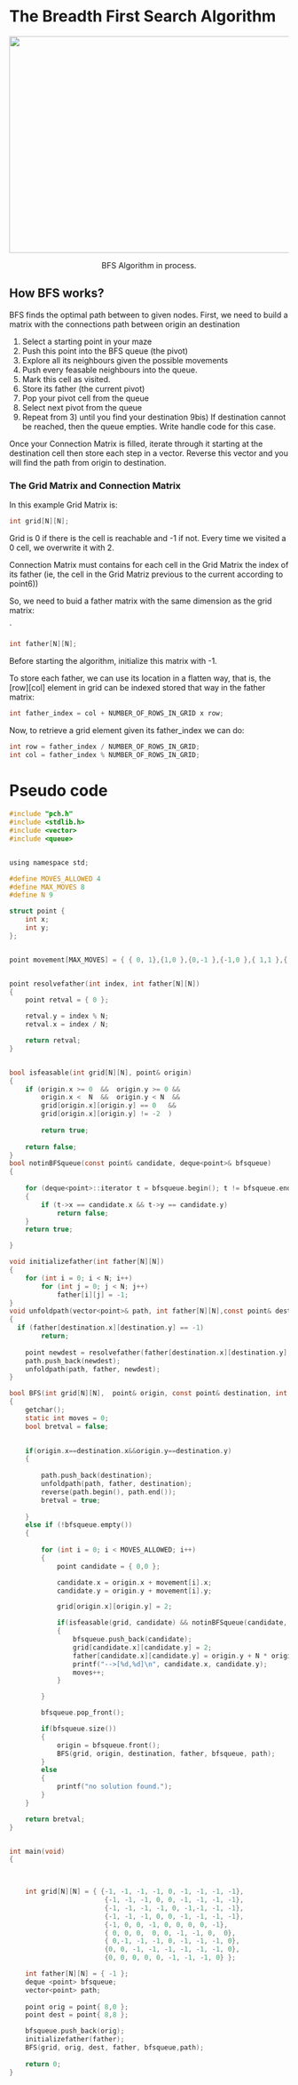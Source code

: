 # The Breadth First Search Algorithm
<p align="center">
  <img width="520" height="390"  src="https://github.com/javierdejuan/backtracking-Tutorial/blob/master/Breadth%20First%20Search/img/BFS.gif">
</p>
<p align="center">
BFS Algorithm in process.
</p>

## How BFS works?

BFS finds the optimal path between to given nodes. First, we need to build a matrix with the connections path between origin an destination

1) Select a starting point in your maze
2) Push this point into the BFS queue (the pivot)
3) Explore all its neighbours given the possible movements
4) Push every feasable neighbours into the queue.
5) Mark this cell as visited.
6) Store its father (the current pivot)
7) Pop your pivot cell from the queue
8) Select next pivot from the queue
9) Repeat from 3) until you find your destination
9bis) If destination cannot be reached, then the queue empties. Write handle code for this case.

Once your Connection Matrix is filled, iterate through it starting at the destination cell then store each step in a vector. 
Reverse this vector and you will find the path from origin to destination. 

### The Grid Matrix and Connection Matrix

In this example Grid Matrix is:

```C 
int grid[N][N];
```
Grid is 0 if there is the cell is reachable and -1 if not. Every time we visited a 0 cell, we overwrite it with 2.

Connection Matrix  must contains for each cell in the Grid Matrix the index of its father (ie, the cell in the Grid Matriz previous to the current according to point6))

So, we need to buid a father matrix with the same dimension as the grid matrix:

`
```C 
int father[N][N];
```
Before starting the algorithm, initialize this matrix with -1. 

To store each father, we can use its location in a flatten way, that is, the [row][col] element in grid can be indexed stored that way in the father matrix:


```C 
int father_index = col + NUMBER_OF_ROWS_IN_GRID x row;
```
Now, to retrieve a grid element given its father_index we can do:


```C i
int row = father_index / NUMBER_OF_ROWS_IN_GRID;
int col = father_index % NUMBER_OF_ROWS_IN_GRID;
```

# Pseudo code

```C 
#include "pch.h"
#include <stdlib.h>
#include <vector>
#include <queue>


using namespace std;

#define MOVES_ALLOWED 4
#define MAX_MOVES 8
#define N 9

struct point {
	int x;
	int y;
};


point movement[MAX_MOVES] = { { 0, 1},{1,0 },{0,-1 },{-1,0 },{ 1,1 },{ -1,1 },{ -1,-1 },{ 1,-1 }};


point resolvefather(int index, int father[N][N])
{
	point retval = { 0 };

	retval.y = index % N;
	retval.x = index / N;

	return retval;
}


bool isfeasable(int grid[N][N], point& origin)
{
	if (origin.x >= 0  &&  origin.y >= 0 &&
		origin.x <  N  &&  origin.y < N  &&
		grid[origin.x][origin.y] == 0   &&
		grid[origin.x][origin.y] != -2  )
		
		return true;
	
	return false;
}
bool notinBFSqueue(const point& candidate, deque<point>& bfsqueue)
{
	
	for (deque<point>::iterator t = bfsqueue.begin(); t != bfsqueue.end(); ++t)
	{
		if (t->x == candidate.x && t->y == candidate.y)
			return false;
	}
	return true;

}

void initializefather(int father[N][N])
{
	for (int i = 0; i < N; i++)
		for (int j = 0; j < N; j++)
			father[i][j] = -1;
}
void unfoldpath(vector<point>& path, int father[N][N],const point& destination)
{
  if (father[destination.x][destination.y] == -1)
		return;
	
	point newdest = resolvefather(father[destination.x][destination.y], father);
	path.push_back(newdest);
	unfoldpath(path, father, newdest);
}

bool BFS(int grid[N][N],  point& origin, const point& destination, int father[N][N],deque<point>& bfsqueue,vector<point>& path)
{
	getchar();
	static int moves = 0;
	bool bretval = false;
	

	if(origin.x==destination.x&&origin.y==destination.y)
	{
		
		path.push_back(destination);
		unfoldpath(path, father, destination);
		reverse(path.begin(), path.end());
		bretval = true;
		
	}
	else if (!bfsqueue.empty())
	{
		
		for (int i = 0; i < MOVES_ALLOWED; i++)
		{
			point candidate = { 0,0 };

			candidate.x = origin.x + movement[i].x;
			candidate.y = origin.y + movement[i].y;

			grid[origin.x][origin.y] = 2;

			if(isfeasable(grid, candidate) && notinBFSqueue(candidate, bfsqueue))
			{
				bfsqueue.push_back(candidate);
				grid[candidate.x][candidate.y] = 2;
				father[candidate.x][candidate.y] = origin.y + N * origin.x;	
				printf("-->[%d,%d]\n", candidate.x, candidate.y);
				moves++;
			}

		}

		bfsqueue.pop_front();

		if(bfsqueue.size())
		{
			origin = bfsqueue.front();
			BFS(grid, origin, destination, father, bfsqueue, path);
		}
		else
		{
			printf("no solution found.");
		}
	}

	return bretval;
}


int main(void)
{
	


	int grid[N][N] = { {-1, -1, -1, -1, 0, -1, -1, -1, -1},
						{-1, -1, -1, 0, 0, -1, -1, -1, -1},
						{-1, -1, -1, -1, 0, -1,-1, -1, -1},
						{-1, -1, -1, 0, 0, -1, -1, -1, -1},
						{-1, 0, 0, -1, 0, 0, 0, 0, -1},
						{ 0, 0, 0,  0, 0, -1, -1, 0,  0},
						{ 0,-1, -1, -1, 0, -1, -1, -1, 0},
						{0, 0, -1, -1, -1, -1, -1, -1, 0},
						{0, 0, 0, 0, 0, -1, -1, -1, 0} };

	int father[N][N] = { -1 };
	deque <point> bfsqueue;
	vector<point> path;
	
	point orig = point{ 8,0 };
	point dest = point{ 8,8 };

	bfsqueue.push_back(orig);
	initializefather(father);
	BFS(grid, orig, dest, father, bfsqueue,path);
	
	return 0;
}

```


